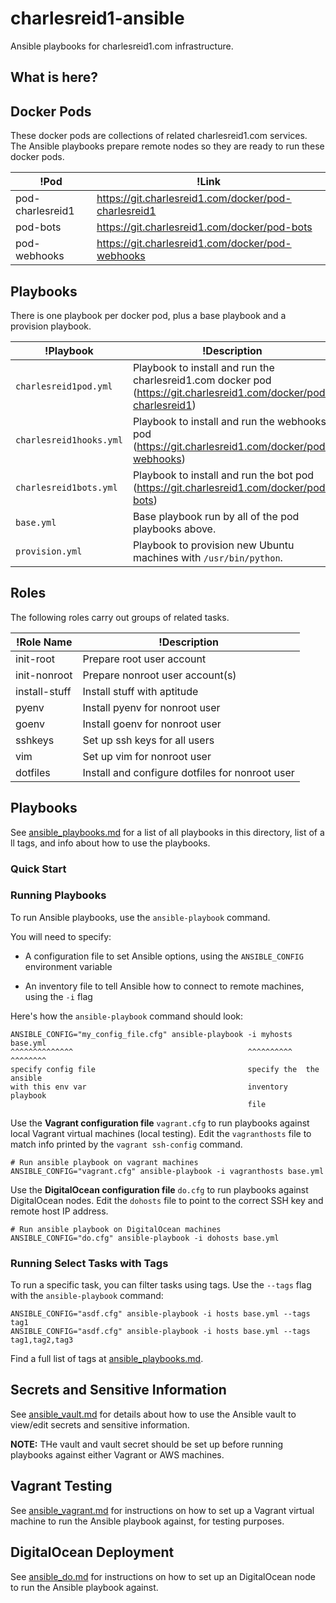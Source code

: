 # charlesreid1-ansible

Ansible playbooks for charlesreid1.com infrastructure.

## What is here?

## Docker Pods

These docker pods are collections of related charlesreid1.com
services. The Ansible playbooks prepare remote nodes so they
are ready to run these docker pods.

|!Pod              |!Link                                                 |
|------------------|------------------------------------------------------|
| pod-charlesreid1 | https://git.charlesreid1.com/docker/pod-charlesreid1 |
| pod-bots         | https://git.charlesreid1.com/docker/pod-bots         |
| pod-webhooks     | https://git.charlesreid1.com/docker/pod-webhooks     |

## Playbooks

There is one playbook per docker pod, plus a base playbook
and a provision playbook.

|!Playbook                  |!Description                                                                                                          |
|---------------------------|----------------------------------------------------------------------------------------------------------------------|
| `charlesreid1pod.yml`     | Playbook to install and run the charlesreid1.com docker pod (<https://git.charlesreid1.com/docker/pod-charlesreid1>) |
| `charlesreid1hooks.yml`   | Playbook to install and run the webhooks pod (<https://git.charlesreid1.com/docker/pod-webhooks>)                    |
| `charlesreid1bots.yml`    | Playbook to install and run the bot pod (<https://git.charlesreid1.com/docker/pod-bots>)                             |
| `base.yml`                | Base playbook run by all of the pod playbooks above.                                                                 |
| `provision.yml`           | Playbook to provision new Ubuntu machines with `/usr/bin/python`.                                                    |


## Roles

The following roles carry out groups of related tasks.

|!Role Name             |!Description                                               |
|-----------------------|-----------------------------------------------------------|
| init-root             | Prepare root user account                                 |
| init-nonroot          | Prepare nonroot user account(s)                           |
| install-stuff         | Install stuff with aptitude                               |
| pyenv                 | Install pyenv for nonroot user                            |
| goenv                 | Install goenv for nonroot user                            |
| sshkeys               | Set up ssh keys for all users                             |
| vim                   | Set up vim for nonroot user                               |
| dotfiles              | Install and configure dotfiles for nonroot user           |



## Playbooks

See [ansible_playbooks.md](ansible_playbooks.md) for a list of all
playbooks in this directory, list of a ll tags,
and info about how to use the playbooks.


### Quick Start




### Running Playbooks

To run Ansible playbooks, use the `ansible-playbook` command.

You will need to specify:

* A configuration file to set Ansible options, using the
  `ANSIBLE_CONFIG` environment variable

* An inventory file to tell Ansible how to connect to
  remote machines, using the `-i` flag 

Here's how the `ansible-playbook` command should look:

```plain
ANSIBLE_CONFIG="my_config_file.cfg" ansible-playbook -i myhosts   base.yml
^^^^^^^^^^^^^^                                       ^^^^^^^^^^   ^^^^^^^^
specify config file                                  specify the  the ansible
with this env var                                    inventory    playbook
                                                     file
```

Use the **Vagrant configuration file** `vagrant.cfg` to run 
playbooks against local Vagrant virtual machines (local testing).
Edit the `vagranthosts` file to match info printed by the
`vagrant ssh-config` command.

```plain
# Run ansible playbook on vagrant machines
ANSIBLE_CONFIG="vagrant.cfg" ansible-playbook -i vagranthosts base.yml
```

Use the **DigitalOcean configuration file** `do.cfg` to run
playbooks against DigitalOcean nodes. Edit the `dohosts` file to point
to the correct SSH key and remote host IP address.

```plain
# Run ansible playbook on DigitalOcean machines
ANSIBLE_CONFIG="do.cfg" ansible-playbook -i dohosts base.yml
```

### Running Select Tasks with Tags

To run a specific task, you can filter tasks using tags.
Use the `--tags` flag with the `ansible-playbook` command:

```plain
ANSIBLE_CONFIG="asdf.cfg" ansible-playbook -i hosts base.yml --tags tag1
ANSIBLE_CONFIG="asdf.cfg" ansible-playbook -i hosts base.yml --tags tag1,tag2,tag3
```

Find a full list of tags at [ansible_playbooks.md](ansible_playbooks.md).


## Secrets and Sensitive Information

See [ansible_vault.md](ansible_vault.md) for details about how to use
the Ansible vault to view/edit secrets and sensitive information.

**NOTE:** THe vault and vault secret should be set up before 
running playbooks against either Vagrant or AWS machines.


## Vagrant Testing

See [ansible_vagrant.md](ansible_vagrant.md) for instructions on how to set up
a Vagrant virtual machine to run the Ansible playbook
against, for testing purposes.


## DigitalOcean Deployment

See [ansible_do.md](ansible_do.md) for instructions on how to set up an DigitalOcean
node to run the Ansible playbook against.

